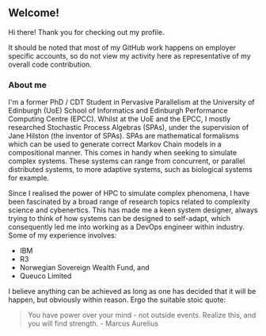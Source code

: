 ## Welcome!

Hi there! Thank you for checking out my profile. 

It should be noted that most of my GitHub work happens on employer specific accounts, so do not view my activity here as representative of my overall code contribution.

### About me

I'm a former PhD / CDT Student in Pervasive Parallelism at the University of Edinburgh (UoE) School of Informatics and Edinburgh Performance Computing Centre (EPCC). Whilst at the UoE and the EPCC, I mostly researched Stochastic Process Algebras (SPAs), under the supervision of Jane Hilston (the inventor of SPAs). SPAs are mathematical formalisms which can be used to generate correct Markov Chain models in a compositional manner. This comes in handy when seeking to simulate complex systems. These systems can range from concurrent, or parallel distributed systems, to more adaptive systems, such as biological systems for example. 

Since I realised the power of HPC to simulate complex phenomena, I have been fascinated by a broad range of research topics related to complexity science and cybenertics. This has made me a keen system designer, always trying to think of how systems can be designed to self-adapt, which consequently led me into working as a DevOps engineer within industry. Some of my experience involves:

- IBM
- R3
- Norwegian Sovereign Wealth Fund, and
- Queuco Limited

I believe anything can be achieved as long as one has decided that it will be happen, but obviously within reason. Ergo the suitable stoic quote:

> You have power over your mind - not outside events. Realize this, and you will find strength. - Marcus Aurelius
